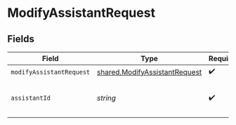 # ModifyAssistantRequest


## Fields

| Field                                                                          | Type                                                                           | Required                                                                       | Description                                                                    |
| ------------------------------------------------------------------------------ | ------------------------------------------------------------------------------ | ------------------------------------------------------------------------------ | ------------------------------------------------------------------------------ |
| `modifyAssistantRequest`                                                       | [shared.ModifyAssistantRequest](../../models/shared/modifyassistantrequest.md) | :heavy_check_mark:                                                             | N/A                                                                            |
| `assistantId`                                                                  | *string*                                                                       | :heavy_check_mark:                                                             | The ID of the assistant to modify.                                             |